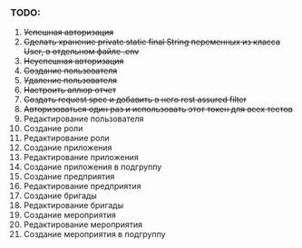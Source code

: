 ### TODO:
1. ~~Успешная авторизация~~
2. ~~Сделать хранение private static final String переменных из класса User, в отдельном файле .env~~
3. ~~Неуспешная авторизация~~
4. ~~Создание пользователя~~
5. ~~Удаление пользователя~~
6. ~~Настроить аллюр отчет~~
7. ~~Создать request spec и добавить в него rest assured filter~~
8. ~~Авторизоваться один раз и использовать этот токен для всех тестов~~ 
9. Редактирование пользователя
10. Создание роли
11. Редактирование роли
12. Создание приложения
13. Редактирование приложения
14. Создание приложения в подгруппу
15. Создание предприятия
16. Редактирование предприятия
17. Создание бригады
18. Редактирование бригады
19. Создание мероприятия
20. Редактирование мероприятия
21. Создание мероприятия в подгруппу
